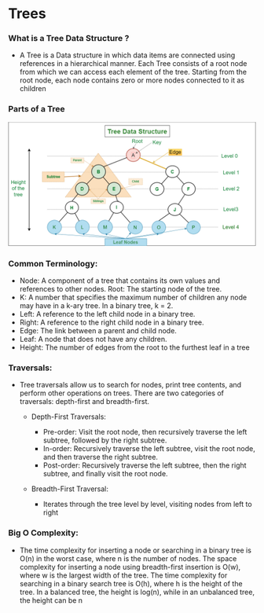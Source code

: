 # Trees 

### What is a Tree Data Structure ?
- A Tree is a Data structure in which data items are connected using references in a hierarchical manner. Each Tree consists of a root node from which we can access each element of the tree. Starting from the root node, each node contains zero or more nodes connected to it as children

### Parts of a Tree
![](Treedatastructure.png)


### Common Terminology:

- Node: A component of a tree that contains its own values and references to other nodes.
Root: The starting node of the tree.
- K: A number that specifies the maximum number of children any node may have in a k-ary tree. In a binary tree, k = 2.
- Left: A reference to the left child node in a binary tree.
- Right: A reference to the right child node in a binary tree.
- Edge: The link between a parent and child node.
- Leaf: A node that does not have any children.
- Height: The number of edges from the root to the furthest leaf in a tree

### Traversals:
- Tree traversals allow us to search for nodes, print tree contents, and perform other operations on trees. There are two categories of traversals: depth-first and breadth-first.

  - Depth-First Traversals:

     - Pre-order: Visit the root node, then recursively traverse the left subtree, followed by the right subtree.
     - In-order: Recursively traverse the left subtree, visit the root node, and then traverse the right subtree.
     - Post-order: Recursively traverse the left subtree, then the right subtree, and finally visit the root node.
     
   - Breadth-First Traversal:

     - Iterates through the tree level by level, visiting nodes from left to right
### Big O Complexity:

- The time complexity for inserting a node or searching in a binary tree is O(n) in the worst case, where n is the number of nodes.
The space complexity for inserting a node using breadth-first insertion is O(w), where w is the largest width of the tree.
The time complexity for searching in a binary search tree is O(h), where h is the height of the tree.
In a balanced tree, the height is log(n), while in an unbalanced tree, the height can be n